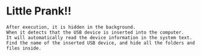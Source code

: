 # Little Prank!!

    After execution, it is hidden in the background.
    When it detects that the USB device is inserted into the computer.
    It will automatically read the device information in the system text.
    Find the name of the inserted USB device, and hide all the folders and files inside.
